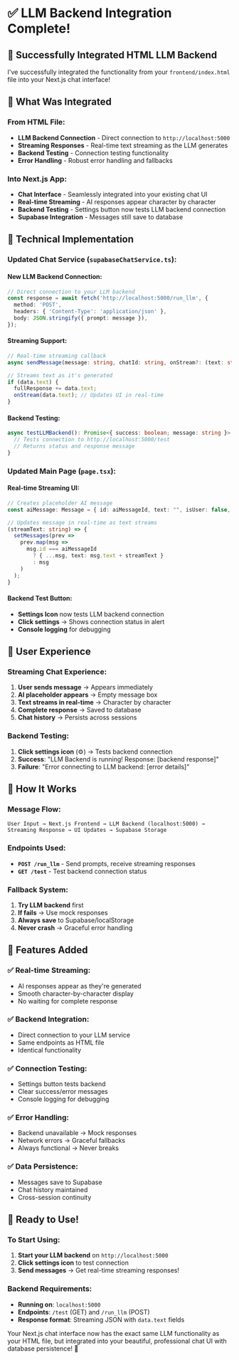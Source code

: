 # ✅ LLM Backend Integration Complete!

## 🎯 Successfully Integrated HTML LLM Backend

I've successfully integrated the functionality from your `frontend/index.html` file into your Next.js chat interface!

## 🚀 What Was Integrated

### **From HTML File:**
- **LLM Backend Connection** - Direct connection to `http://localhost:5000`
- **Streaming Responses** - Real-time text streaming as the LLM generates
- **Backend Testing** - Connection testing functionality
- **Error Handling** - Robust error handling and fallbacks

### **Into Next.js App:**
- **Chat Interface** - Seamlessly integrated into your existing chat UI
- **Real-time Streaming** - AI responses appear character by character
- **Backend Testing** - Settings button now tests LLM backend connection
- **Supabase Integration** - Messages still save to database

## 🔧 Technical Implementation

### **Updated Chat Service (`supabaseChatService.ts`):**

#### **New LLM Backend Connection:**
```typescript
// Direct connection to your LLM backend
const response = await fetch('http://localhost:5000/run_llm', {
  method: 'POST',
  headers: { 'Content-Type': 'application/json' },
  body: JSON.stringify({ prompt: message }),
});
```

#### **Streaming Support:**
```typescript
// Real-time streaming callback
async sendMessage(message: string, chatId: string, onStream?: (text: string) => void)

// Streams text as it's generated
if (data.text) {
  fullResponse += data.text;
  onStream(data.text); // Updates UI in real-time
}
```

#### **Backend Testing:**
```typescript
async testLLMBackend(): Promise<{ success: boolean; message: string }> {
  // Tests connection to http://localhost:5000/test
  // Returns status and response message
}
```

### **Updated Main Page (`page.tsx`):**

#### **Real-time Streaming UI:**
```typescript
// Creates placeholder AI message
const aiMessage: Message = { id: aiMessageId, text: "", isUser: false, ... };

// Updates message in real-time as text streams
(streamText: string) => {
  setMessages(prev => 
    prev.map(msg => 
      msg.id === aiMessageId 
        ? { ...msg, text: msg.text + streamText }
        : msg
    )
  );
}
```

#### **Backend Test Button:**
- **Settings Icon** now tests LLM backend connection
- **Click settings** → Shows connection status in alert
- **Console logging** for debugging

## 🎨 User Experience

### **Streaming Chat Experience:**
1. **User sends message** → Appears immediately
2. **AI placeholder appears** → Empty message box
3. **Text streams in real-time** → Character by character
4. **Complete response** → Saved to database
5. **Chat history** → Persists across sessions

### **Backend Testing:**
1. **Click settings icon** (⚙️) → Tests backend connection
2. **Success**: "LLM Backend is running! Response: [backend response]"
3. **Failure**: "Error connecting to LLM backend: [error details]"

## 🔄 How It Works

### **Message Flow:**
```
User Input → Next.js Frontend → LLM Backend (localhost:5000) → Streaming Response → UI Updates → Supabase Storage
```

### **Endpoints Used:**
- **`POST /run_llm`** - Send prompts, receive streaming responses
- **`GET /test`** - Test backend connection status

### **Fallback System:**
1. **Try LLM backend** first
2. **If fails** → Use mock responses
3. **Always save** to Supabase/localStorage
4. **Never crash** → Graceful error handling

## 🎯 Features Added

### **✅ Real-time Streaming:**
- AI responses appear as they're generated
- Smooth character-by-character display
- No waiting for complete response

### **✅ Backend Integration:**
- Direct connection to your LLM service
- Same endpoints as HTML file
- Identical functionality

### **✅ Connection Testing:**
- Settings button tests backend
- Clear success/error messages
- Console logging for debugging

### **✅ Error Handling:**
- Backend unavailable → Mock responses
- Network errors → Graceful fallbacks
- Always functional → Never breaks

### **✅ Data Persistence:**
- Messages save to Supabase
- Chat history maintained
- Cross-session continuity

## 🚀 Ready to Use!

### **To Start Using:**
1. **Start your LLM backend** on `http://localhost:5000`
2. **Click settings icon** to test connection
3. **Send messages** → Get real-time streaming responses!

### **Backend Requirements:**
- **Running on**: `localhost:5000`
- **Endpoints**: `/test` (GET) and `/run_llm` (POST)
- **Response format**: Streaming JSON with `data.text` fields

Your Next.js chat interface now has the exact same LLM functionality as your HTML file, but integrated into your beautiful, professional chat UI with database persistence! 🎉
